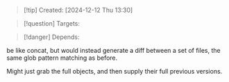 
>[!tip] Created: [2024-12-12 Thu 13:30]

>[!question] Targets: 

>[!danger] Depends: 

be like concat, but would instead generate a diff between a set of files, the same glob pattern matching as before.

Might just grab the full objects, and then supply their full previous versions.